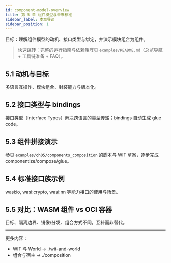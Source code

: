 ```yaml
---
id: component-model-overview
title: 第 5 章 组件模型与未来标准
sidebar_label: 本章导读
sidebar_position: 1
---
```


目标：理解组件模型的动机、接口类型与绑定，并演示模块组合为组件。

> 快速跳转：完整的运行指南与依赖矩阵见 `examples/README.md`（总览导航 + 工具链准备 + FAQ）。

## 5.1 动机与目标

多语言互操作、模块组合、封装能力与版本化。

## 5.2 接口类型与 bindings

接口类型（Interface Types）解决跨语言的类型传递；bindings 自动生成 glue code。

## 5.3 组件拼接演示

参见 `examples/ch05/components_composition` 的脚本与 WIT 草案，逐步完成 componentize/compose/glue。

## 5.4 标准接口族示例

wasi:io, wasi:crypto, wasi:nn 等能力接口的使用与场景。

## 5.5 对比：WASM 组件 vs OCI 容器

目标、隔离边界、镜像/分发、组合方式不同，互补而非替代。

---

更多内容：
- WIT 与 World → ./wit-and-world
- 组合与宿主 → ./composition